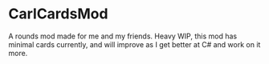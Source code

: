 # CarlCardsMod
A rounds mod made for me and my friends. Heavy WIP, this mod has minimal cards currently, and will improve as I get better at C# and work on it more.
